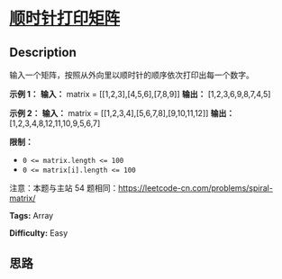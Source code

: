 # [顺时针打印矩阵][title]

## Description

输入一个矩阵，按照从外向里以顺时针的顺序依次打印出每一个数字。



**示例 1：**
            **输入：** matrix = [[1,2,3],[4,5,6],[7,8,9]]    **输出：** [1,2,3,6,9,8,7,4,5]    

**示例 2：**
            **输入：** matrix = [[1,2,3,4],[5,6,7,8],[9,10,11,12]]    **输出：** [1,2,3,4,8,12,11,10,9,5,6,7]    



**限制：**

  * `0 <= matrix.length <= 100`
  * `0 <= matrix[i].length <= 100`

注意：本题与主站 54 题相同：<https://leetcode-cn.com/problems/spiral-matrix/>


**Tags:** Array

**Difficulty:** Easy

## 思路

[title]: https://leetcode-cn.com/problems/shun-shi-zhen-da-yin-ju-zhen-lcof
